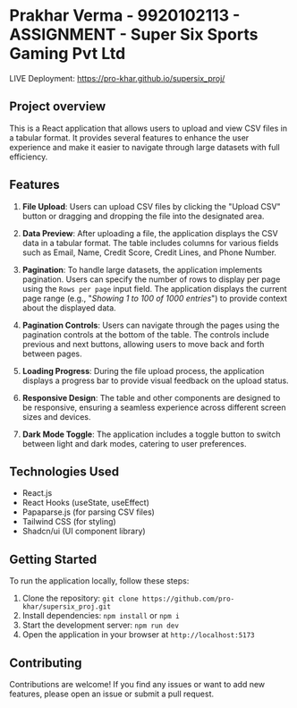 # Prakhar Verma - 9920102113 - ASSIGNMENT - Super Six Sports Gaming Pvt Ltd
LIVE Deployment: https://pro-khar.github.io/supersix_proj/
## Project overview

This is a React application that allows users to upload and view CSV files in a tabular format. It provides several features to enhance the user experience and make it easier to navigate through large datasets with full efficiency.

## Features

1. **File Upload**: Users can upload CSV files by clicking the "Upload CSV" button or dragging and dropping the file into the designated area.

2. **Data Preview**: After uploading a file, the application displays the CSV data in a tabular format. The table includes columns for various fields such as Email, Name, Credit Score, Credit Lines, and Phone Number.

3. **Pagination**: To handle large datasets, the application implements pagination. Users can specify the number of rows to display per page using the `Rows per page` input field. The application displays the current page range (e.g., "*Showing 1 to 100 of 1000 entries*") to provide context about the displayed data.

4. **Pagination Controls**: Users can navigate through the pages using the pagination controls at the bottom of the table. The controls include previous and next buttons, allowing users to move back and forth between pages.

5. **Loading Progress**: During the file upload process, the application displays a progress bar to provide visual feedback on the upload status.

6. **Responsive Design**: The table and other components are designed to be responsive, ensuring a seamless experience across different screen sizes and devices.

7. **Dark Mode Toggle**: The application includes a toggle button to switch between light and dark modes, catering to user preferences.

## Technologies Used

- React.js
- React Hooks (useState, useEffect)
- Papaparse.js (for parsing CSV files)
- Tailwind CSS (for styling)
- Shadcn/ui (UI component library)

## Getting Started

To run the application locally, follow these steps:

1. Clone the repository: `git clone https://github.com/pro-khar/supersix_proj.git`
3. Install dependencies: `npm install` or `npm i`
4. Start the development server: `npm run dev`
5. Open the application in your browser at `http://localhost:5173`

## Contributing

Contributions are welcome! If you find any issues or want to add new features, please open an issue or submit a pull request.
